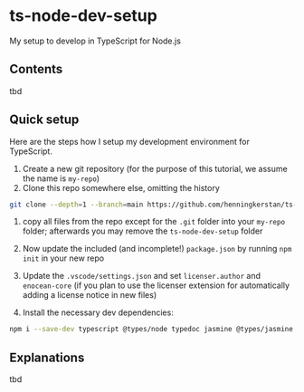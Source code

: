 # ts-node-dev-setup
My setup to develop in TypeScript for Node.js


## Contents
tbd

## Quick setup
Here are the steps how I setup my development environment for TypeScript.
1. Create a new git repository (for the purpose of this tutorial, we assume the name is `my-repo`)
1. Clone this repo somewhere else, omitting the history
```bash
git clone --depth=1 --branch=main https://github.com/henningkerstan/ts-node-dev-setup
```

1. copy all files from the repo except for the `.git` folder into your `my-repo` folder; afterwards you may remove the `ts-node-dev-setup` folder 

1. Now update the included (and incomplete!) `package.json` by running `npm init` in your new repo

1. Update the `.vscode/settings.json` and set `licenser.author` and `enocean-core` (if you plan to use the licenser extension for automatically adding a license notice in new files)

1. Install the necessary dev dependencies:
```bash
npm i --save-dev typescript @types/node typedoc jasmine @types/jasmine jasmine-ts jasmine-spec-reporter license-checker np husky prettier ts-node eslint eslint-config-prettier eslint-config-standard eslint-plugin-import eslint-plugin-prettier eslint-plugin-promise @typescript-eslint/eslint-plugin @typescript-eslint/parser
```


## Explanations
tbd